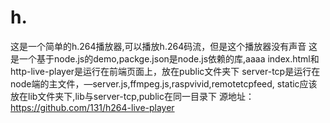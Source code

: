 # h.

这是一个简单的h.264播放器,可以播放h.264码流，但是这个播放器没有声音
这是一个基于node.js的demo,packge.json是node.js依赖的库,aaaa
index.html和http-live-player是运行在前端页面上，放在public文件夹下
server-tcp是运行在node端的主文件，—server.js,ffmpeg.js,raspvivid,remotetcpfeed, static应该放在lib文件夹下,lib与server-tcp,public在同一目录下
源地址：https://github.com/131/h264-live-player
